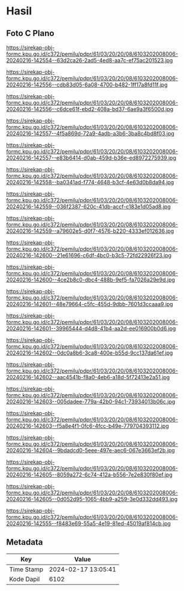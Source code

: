 # Hasil

## Foto C Plano

https://sirekap-obj-formc.kpu.go.id/c372/pemilu/pdpr/61/03/20/20/08/6103202008006-20240216-142554--63d2ca26-2ad5-4ed8-aa7c-ef75ac201523.jpg

https://sirekap-obj-formc.kpu.go.id/c372/pemilu/pdpr/61/03/20/20/08/6103202008006-20240216-142556--cdb83d05-6a08-4700-b482-1ff17a8fd11f.jpg

https://sirekap-obj-formc.kpu.go.id/c372/pemilu/pdpr/61/03/20/20/08/6103202008006-20240216-142556--c6dce61f-ebd2-408a-bd37-6ae9a3f6500d.jpg

https://sirekap-obj-formc.kpu.go.id/c372/pemilu/pdpr/61/03/20/20/08/6103202008006-20240216-142557--4f5a869d-72a9-4adb-a3b6-3ba8c4bd8f03.jpg

https://sirekap-obj-formc.kpu.go.id/c372/pemilu/pdpr/61/03/20/20/08/6103202008006-20240216-142557--e83b6414-d0ab-459d-b36e-ed8972275939.jpg

https://sirekap-obj-formc.kpu.go.id/c372/pemilu/pdpr/61/03/20/20/08/6103202008006-20240216-142558--ba0341ad-f774-4648-b3cf-4e63d0b8da94.jpg

https://sirekap-obj-formc.kpu.go.id/c372/pemilu/pdpr/61/03/20/20/08/6103202008006-20240216-142559--036f2387-620c-41db-accf-c183e1d05ad8.jpg

https://sirekap-obj-formc.kpu.go.id/c372/pemilu/pdpr/61/03/20/20/08/6103202008006-20240216-142559--a79602e5-d0f7-4576-b220-4333ef012636.jpg

https://sirekap-obj-formc.kpu.go.id/c372/pemilu/pdpr/61/03/20/20/08/6103202008006-20240216-142600--21e61696-c6df-4bc0-b3c5-72fd22926f23.jpg

https://sirekap-obj-formc.kpu.go.id/c372/pemilu/pdpr/61/03/20/20/08/6103202008006-20240216-142600--4ce2b8c0-dbc4-488b-9ef5-fa7026a29e9d.jpg

https://sirekap-obj-formc.kpu.go.id/c372/pemilu/pdpr/61/03/20/20/08/6103202008006-20240216-142601--48e79664-c5fc-455d-9dbb-7601d3ccaaa9.jpg

https://sirekap-obj-formc.kpu.go.id/c372/pemilu/pdpr/61/03/20/20/08/6103202008006-20240216-142601--39965444-d4d8-41b4-aa2d-ee016900b0d6.jpg

https://sirekap-obj-formc.kpu.go.id/c372/pemilu/pdpr/61/03/20/20/08/6103202008006-20240216-142602--0dc0a8b6-3ca8-400e-b55d-9cc137da61ef.jpg

https://sirekap-obj-formc.kpu.go.id/c372/pemilu/pdpr/61/03/20/20/08/6103202008006-20240216-142602--aac4541b-f8a0-4eb6-a18d-5f72413e2a51.jpg

https://sirekap-obj-formc.kpu.go.id/c372/pemilu/pdpr/61/03/20/20/08/6103202008006-20240216-142603--005dadee-779a-42b0-94c1-73934013b06c.jpg

https://sirekap-obj-formc.kpu.go.id/c372/pemilu/pdpr/61/03/20/20/08/6103202008006-20240216-142603--f5a8e4f1-0fc6-4fcc-b49e-779704393112.jpg

https://sirekap-obj-formc.kpu.go.id/c372/pemilu/pdpr/61/03/20/20/08/6103202008006-20240216-142604--9bdadcd0-5eee-497e-aec6-067e3663ef2b.jpg

https://sirekap-obj-formc.kpu.go.id/c372/pemilu/pdpr/61/03/20/20/08/6103202008006-20240216-142605--8059a272-6c74-412a-b556-7e2e830f80ef.jpg

https://sirekap-obj-formc.kpu.go.id/c372/pemilu/pdpr/61/03/20/20/08/6103202008006-20240216-142605--0d052d95-1065-4bb9-a259-3e0d332dd493.jpg

https://sirekap-obj-formc.kpu.go.id/c372/pemilu/pdpr/61/03/20/20/08/6103202008006-20240216-142555--f8483e69-55a5-4e19-81ed-45019af814cb.jpg


## Metadata

| Key        | Value               |
| ---------- | ------------------- |
| Time Stamp | 2024-02-17 13:05:41 |
| Kode Dapil | 6102                |



